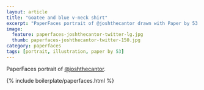 ```yaml
---
layout: article
title: "Goatee and blue v-neck shirt"
excerpt: "PaperFaces portrait of @joshthecantor drawn with Paper by 53 on an iPad."
image: 
  feature: paperfaces-joshthecantor-twitter-lg.jpg
  thumb: paperfaces-joshthecantor-twitter-150.jpg
category: paperfaces
tags: [portrait, illustration, paper by 53]
---
```


PaperFaces portrait of [@joshthecantor](http://twitter.com/joshthecantor).

{% include boilerplate/paperfaces.html %}